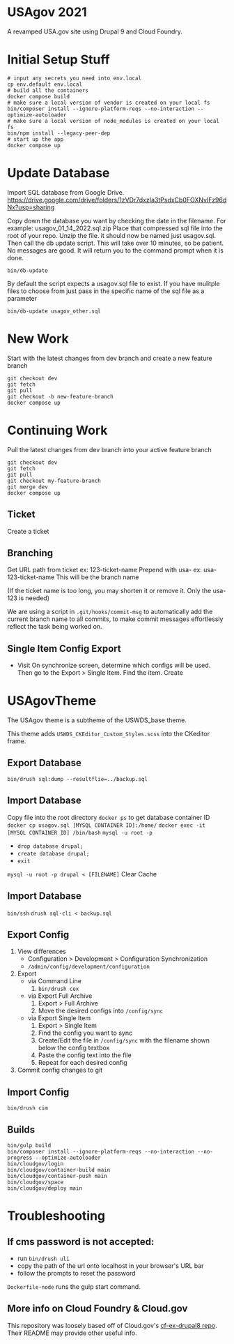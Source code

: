 # USAgov 2021

A revamped USA.gov site using Drupal 9 and Cloud Foundry.

# Initial Setup Stuff

```
# input any secrets you need into env.local
cp env.default env.local
# build all the containers
docker compose build
# make sure a local version of vendor is created on your local fs
bin/composer install --ignore-platform-reqs --no-interaction --optimize-autoloader
# make sure a local version of node_modules is created on your local fs
bin/npm install --legacy-peer-dep
# start up the app
docker compose up
```

# Update Database

Import SQL database from Google Drive. https://drive.google.com/drive/folders/1zVDr7dxzIa3tPsdxCb0FOXNvIFz96dNx?usp=sharing

Copy down the database you want by checking the date in the filename. For example: usagov_01_14_2022.sql.zip
Place that compressed sql file into the root of your repo. Unzip the file. it should now be named just usagov.sql. Then call the db update script. This will take over 10 minutes, so be patient. No messages are good. It will return you to the command prompt when it is done.

```
bin/db-update
```

By default the script expects a usagov.sql file to exist. If you have mulitple files to choose from just pass in the specific name of the sql file as a parameter

```
bin/db-update usagov_other.sql
```

# New Work
Start with the latest changes from dev branch and create a new feature branch
```
git checkout dev
git fetch
git pull
git checkout -b new-feature-branch
docker compose up
```

# Continuing Work

Pull the latest changes from dev branch into your active feature branch
```
git checkout dev
git fetch
git pull
git checkout my-feature-branch
git merge dev
docker compose up
```

## Ticket
Create a ticket

## Branching
Get URL path from ticket
ex: 123-ticket-name
Prepend with usa-
ex: usa-123-ticket-name
This will be the branch name

(If the ticket name is too long, you may shorten it or remove it. Only the usa-123 is needed)

We are using a script in `.git/hooks/commit-msg` to automatically add the current branch name to all commits, to make commit messages effortlessly reflect the task being worked on.

## Single Item Config Export
* Visit
On synchronize screen, determine which configs will be used. Then go to the Export > Single Item. Find the item. Create


# USAgovTheme
The USAgov theme is a subtheme of the USWDS_base theme.

This theme adds `USWDS_CKEditor_Custom_Styles.scss` into the CKeditor frame.

## Export Database

`bin/drush sql:dump --resultflie=../backup.sql`

## Import Database

Copy file into the root directory
`docker ps` to get database container ID
`docker cp usagov.sql [MYSQL CONTAINER ID]:/home/`
`docker exec -it [MYSQL CONTAINER ID] /bin/bash`
`mysql -u root -p`
* `drop database drupal;`
* `create database drupal;`
* `exit`

`mysql -u root -p drupal < [FILENAME]`
Clear Cache


## Import Database
`bin/ssh`
`drush sql-cli < backup.sql`
## Export Config

1. View differences
    * Configuration > Development > Configuration Synchronization
    * `/admin/config/development/configuration`
2. Export
    * via Command Line
        1. `bin/drush cex`
    * via Export Full Archive
        1. Export > Full Archive
        2. Move the desired configs into `/config/sync`
    * via Export Single Item
        1. Export > Single Item
        2. Find the config you want to sync
        3. Create/Edit the file in `/config/sync` with the filename shown below the config textbox
        4. Paste the config text into the file
        5. Repeat for each desired config
3. Commit config changes to git

## Import Config
`bin/drush cim`

## Builds
```
bin/gulp build
bin/composer install --ignore-platform-reqs --no-interaction --no-progress --optimize-autoloader
bin/cloudgov/login
bin/cloudgov/container-build main
bin/cloudgov/container-push main
bin/cloudgov/space
bin/cloudgov/deploy main
```

# Troubleshooting
## If cms password is not accepted:
* run `bin/drush uli`
* copy the path of the url onto localhost in your browser's URL bar
* follow the prompts to reset the password

`Dockerfile-node` runs the gulp start command.



## More info on Cloud Foundry & Cloud.gov

This repository was loosely based off of Cloud.gov's [cf-ex-drupal8 repo](https://github.com/cloud-gov/cf-ex-drupal8). Their README may provide other useful info.
